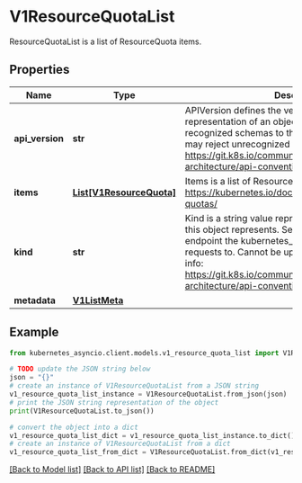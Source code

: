 # V1ResourceQuotaList

ResourceQuotaList is a list of ResourceQuota items.

## Properties

Name | Type | Description | Notes
------------ | ------------- | ------------- | -------------
**api_version** | **str** | APIVersion defines the versioned schema of this representation of an object. Servers should convert recognized schemas to the latest internal value, and may reject unrecognized values. More info: https://git.k8s.io/community/contributors/devel/sig-architecture/api-conventions.md#resources | [optional] 
**items** | [**List[V1ResourceQuota]**](V1ResourceQuota.md) | Items is a list of ResourceQuota objects. More info: https://kubernetes.io/docs/concepts/policy/resource-quotas/ | 
**kind** | **str** | Kind is a string value representing the REST resource this object represents. Servers may infer this from the endpoint the kubernetes_asyncio.client submits requests to. Cannot be updated. In CamelCase. More info: https://git.k8s.io/community/contributors/devel/sig-architecture/api-conventions.md#types-kinds | [optional] 
**metadata** | [**V1ListMeta**](V1ListMeta.md) |  | [optional] 

## Example

```python
from kubernetes_asyncio.client.models.v1_resource_quota_list import V1ResourceQuotaList

# TODO update the JSON string below
json = "{}"
# create an instance of V1ResourceQuotaList from a JSON string
v1_resource_quota_list_instance = V1ResourceQuotaList.from_json(json)
# print the JSON string representation of the object
print(V1ResourceQuotaList.to_json())

# convert the object into a dict
v1_resource_quota_list_dict = v1_resource_quota_list_instance.to_dict()
# create an instance of V1ResourceQuotaList from a dict
v1_resource_quota_list_from_dict = V1ResourceQuotaList.from_dict(v1_resource_quota_list_dict)
```
[[Back to Model list]](../README.md#documentation-for-models) [[Back to API list]](../README.md#documentation-for-api-endpoints) [[Back to README]](../README.md)


